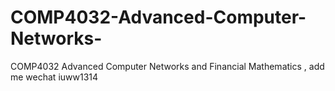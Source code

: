 # COMP4032-Advanced-Computer-Networks-
COMP4032 Advanced Computer Networks  and Financial Mathematics , add me wechat iuww1314
